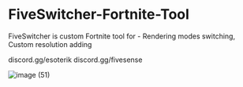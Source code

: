 # FiveSwitcher-Fortnite-Tool

FiveSwitcher is custom Fortnite tool for - Rendering modes switching, Custom resolution adding

discord.gg/esoterik discord.gg/fivesense

![image (51)](https://github.com/coyee1337/FiveSwitcher-Fortnite-Tool/assets/106880861/2d2ecc57-45f2-4c72-ad3d-402fb578e00c)
